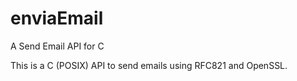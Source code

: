 # enviaEmail
A Send Email API for C

This is a C (POSIX) API to send emails using RFC821 and OpenSSL.
